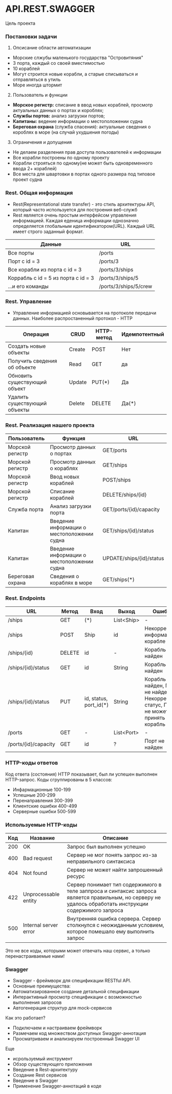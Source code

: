 # API.REST.SWAGGER

Цель проекта
###  Постановки задачи
1. Опсисание области автоматизации
 - Морские слжубы маленького государства "Островитяния"
 - 3 порта, каждый со своей вместимостью
 - 10 кораблей
 - Могут строится новые корабли, а старые списываться и отправляться в утиль
 - Море иногда штормит
2. Пользователь и функции
 - **Морское регистр:** списание в ввод новых кораблей, просмотр актуальных данных о портах и короблях;
 - **Службы портов:** анализ загрузки портов;
 - **Капитаны:** ведение информации о местоположении судна
 - **Береговая охрана** (служба спасения): актуальные сведения о короблях в море (на случай ухудшения погоды)
3. Ограничения и допущения
 - Не делаем разделения прав доступа пользователей к информации
 - Все корабли построены по одному проекту
 - Корабли строяться по одному(не может быть одновременного ввода 2+ кораблей)
 - Все места для швартовки в портах одного размера под типовое проект судна



### Rest. Общая информация
- Rest(Representational state transfer) - это стиль архитектуры API, который часто используется для построения веб-служб
- Rest является очень простым интерфейсом управления информацией. Каждая еденица информации однозначно определяется глобальным идентификатором(URL). Каждый URL имеет строго заданный формат.

| Данные | URL |
|----------------|---------|
| Все порты | /ports |
| Порт с id = 3 | /ports/3 |
| Все корабли из порта с id = 3 | /ports/3/ships |
| Коррабль с id = 5 из порта с id = 3 | /ports/3/ships/5 |
| ...и его команды | /ports/3/ships/5/crew |


### Rest. Управление
- Управление информацией основывается на протоколе передачи данных. Наиболее распростаненный протокол - HTTP

| Операция | CRUD | HTTP-метод | Идемпотентный |
|----------------|---------|---------|---------|
| Создать новые объекты | Create | POST | Нет |
| Получить сведения об объекте | Read | GET | да |
| Обновить существующий объект | Update | PUT(\*) | Да |
| Удалить существующий объекты | Delete | DELETE | Да(\*) |


### Rest. Реализация нашего проекта
| Пользователь | Функция | URL |
|----------------|---------|---------|
| Морской регистр | Просмотр данных о портах | GET/ports |
| Морской регистр | Просмотр данных о кораблях | GET/ships |
| Морской регистр | Ввод новых кораблей | POST/ships |
| Морской регистр | Списание кораблей | DELETE/ships/{id} |
| Служба порта | Анализ загрузки порта | GET/ports/{id}/capacity |
| Капитан | Введение информации о местоположении судна | GET/ships/{id}/status |
| Капитан | Введение информации о местоположении судна | UPDATE/ships/{id}/status |
| Береговая охрана | Сведения о кораблях в море | GET/ships(\*) |




### Rest. Endpoints
| URL | Метод | Вход | Выход |Ошибки |
|----------------|---------|---------|---------|---------|
| /ships | GET | (\*) | List\<Ship> |  - |
| /ships  | POST | Ship | id | Некорректная информация о корабле |
| /ships/{id} | DELETE | id | - | Корабль не найден |
| /ships/{id}/status  | GET | id | String | Корабль не найден |
| /ships/{id}/status  | PUT | id, status, port_id(\*) | String |Корабль не найден, Порт не найден, Некорректный статус, Порт не может принять корабль |
| /ports | GET | - | List\<Port> | - |
| /ports/{id}/capacity | GET | id | ? |  Порт не найден |





### HTTP-коды ответов
Код ответа (состояния) HTTP показывает, был ли успешен выполнен HTTP-запрос. Коды сгруппированы в 5 классов:
- Инфармационные 100-199
- Успешные 200-299
- Перенаправления 300-399
- Клиентские ошибки 400-499
- Серверные ошибки 500-599

### Используемые HTTP-коды
| Код | Название | Описание |
|----------------|---------|---------|
| 200 | OK | Запрос был выполнен успешно |
| 400 | Bad request | Сервер не мог понять запрос из-за неправильного синтаксиса |
| 404 | Not found | Сервер не может найти запрошенный ресурс |
| 422 | Unprocessable entity | Сервер понимает тип содержимого в теле заппроса и синтаксис запроса является правильным, но серверу не удалось обработать инструкции содержимого запроса |
| 500 | Internal server error | Внутренняя ошибка сервера. Сервер столкнулся с неожиданным условием, которое помешало ему выполнить запрос |

Это не все коды, которыми может отвечать наш сервис, а только перенастраиваемые нами!


### Swagger
- Swagger - фреймворк для спецификации RESTful API.
- Основные преимущества:
- Автоматизированное создание детальной спецификации
- Интерактивный просмотр спецификации с возможностью выполнения запросов
- Автогенерация структур для mock-сервисов

Как это работает?
- Подключаем и настраиваем фреймворк
- Размечаем код множеством доступных Swagger-аннотация
- Просматриваем и анализируем построенный Swagger UI









 Еще
- исрользуемый инструмент
- Обзор существующего приложения
- Введение в Rest-архитектуру
- Создание Rest сервисов
- Введение в Swagger
- Применение Swagger-аннотаций в коде
